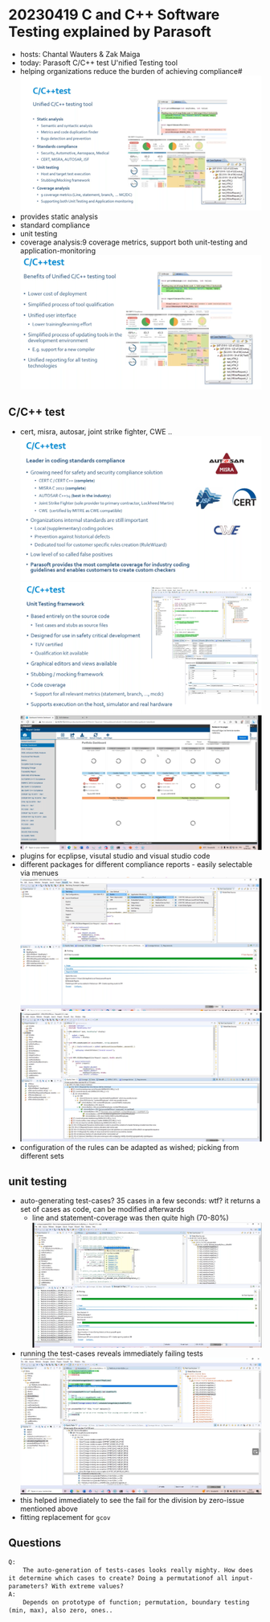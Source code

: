# 20230419 C and C++ Software Testing explained by Parasoft
* hosts: Chantal Wauters & Zak Maiga
* today: Parasoft C/C++ test U'nified Testing tool
* helping organizations reduce the burden of achieving compliance#
![](img00.png)
* provides static analysis
* standard compliance
* unit testing
* coverage analysis:9 coverage metrics, support both unit-testing and application-monitoring
![](img01.png)

## C/C++ test
* cert, misra, autosar, joint strike fighter, CWE ..
![](img02.png)
![](img03.png)
![](img04.png)
* plugins for ecplipse, visutal studio and visual studio code
* different packages for different compliance reports - easily selectable via menues
![](img05.png)
![](img06.png)
* configuration of the rules can be adapted as wished; picking from different sets

## unit testing
* auto-generating test-cases? 35 cases in a few seconds: wtf? it returns a set of cases as code, can be modified afterwards
  * line and statement-coverage was then quite high (70-80%)
![](img07.png)
* running the test-cases reveals immediately failing tests
![](img08.png)
* this helped immediately to see the fail for the division by zero-issue mentioned above
* fitting replacement for `gcov`

## Questions
```
Q:
    The auto-generation of tests-cases looks really mighty. How does it determine which cases to create? Doing a permutationof all input-parameters? With extreme values?
A:
    Depends on prototype of function; permutation, boundary testing (min, max), also zero, ones..
```
